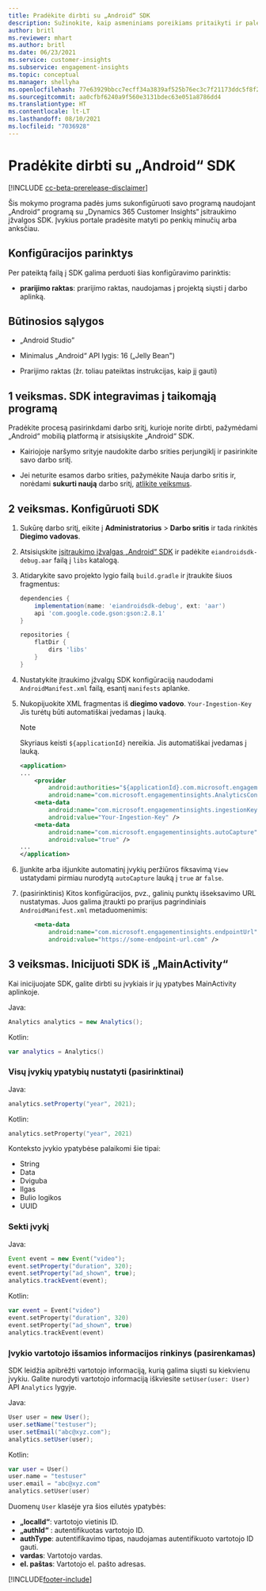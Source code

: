 ```yaml
---
title: Pradėkite dirbti su „Android“ SDK
description: Sužinokite, kaip asmeniniams poreikiams pritaikyti ir paleisti „Android“ SDK
author: britl
ms.reviewer: mhart
ms.author: britl
ms.date: 06/23/2021
ms.service: customer-insights
ms.subservice: engagement-insights
ms.topic: conceptual
ms.manager: shellyha
ms.openlocfilehash: 77e63929bbcc7ecff34a3839af525b76ec3c7f21173ddc5f8f2d69f11c25c441
ms.sourcegitcommit: aa0cfbf6240a9f560e3131bdec63e051a8786dd4
ms.translationtype: HT
ms.contentlocale: lt-LT
ms.lasthandoff: 08/10/2021
ms.locfileid: "7036928"
---
```

# <a name="get-started-with-the-android-sdk"></a>Pradėkite dirbti su „Android“ SDK

[!INCLUDE [cc-beta-prerelease-disclaimer](includes/cc-beta-prerelease-disclaimer.md)]

Šis mokymo programa padės jums sukonfigūruoti savo programą naudojant „Android“ programą su „Dynamics 365 Customer Insights“ įsitraukimo įžvalgos SDK. Įvykius portale pradėsite matyti po penkių minučių arba anksčiau.

## <a name="configuration-options"></a>Konfigūracijos parinktys
Per pateiktą failą į SDK galima perduoti šias konfigūravimo parinktis:

- **prarijimo raktas**: prarijimo raktas, naudojamas į projektą siųsti į darbo aplinką.

## <a name="prerequisites"></a>Būtinosios sąlygos

- „Android Studio”

- Minimalus „Android“ API lygis: 16 („Jelly Bean")

- Prarijimo raktas (žr. toliau pateiktas instrukcijas, kaip jį gauti)

## <a name="step-1-integrate-the-sdk-into-your-application"></a>1 veiksmas. SDK integravimas į taikomąją programą
Pradėkite procesą pasirinkdami darbo sritį, kurioje norite dirbti, pažymėdami „Android“ mobilią platformą ir atsisiųskite „Android“ SDK.

- Kairiojoje naršymo srityje naudokite darbo srities perjungiklį ir pasirinkite savo darbo sritį.

- Jei neturite esamos darbo srities, pažymėkite Nauja darbo sritis ir, norėdami **sukurti naują** darbo sritį, [atlikite veiksmus](create-workspace.md).

## <a name="step-2-configure-the-sdk"></a>2 veiksmas. Konfigūruoti SDK

1. Sukūrę darbo sritį, eikite į **Administratorius** > **Darbo sritis** ir tada rinkitės **Diegimo vadovas**. 

1. Atsisiųskite [įsitraukimo įžvalgas „Android“ SDK](https://download.pi.dynamics.com/sdk/EI-SDKs/ei-android-sdk.zip) ir padėkite `eiandroidsdk-debug.aar` failą į `libs` katalogą.

1. Atidarykite savo projekto lygio failą `build.gradle` ir įtraukite šiuos fragmentus:
    ```gradle
    dependencies {
        implementation(name: 'eiandroidsdk-debug', ext: 'aar')
        api 'com.google.code.gson:gson:2.8.1'
    }

    repositories {
        flatDir {
            dirs 'libs'
        }
    }
    ```

1. Nustatykite įtraukimo įžvalgų SDK konfigūraciją naudodami `AndroidManifest.xml` failą, esantį `manifests` aplanke. 
1. Nukopijuokite XML fragmentas iš **diegimo vadovo**. `Your-Ingestion-Key` Jis turėtų būti automatiškai įvedamas į lauką.

   > [!NOTE]
   > Skyriaus keisti `${applicationId}` nereikia. Jis automatiškai įvedamas į lauką.
   

   ```xml
   <application>
   ...
       <provider
           android:authorities="${applicationId}.com.microsoft.engagementinsights.AnalyticsContentProvider"
           android:name="com.microsoft.engagementinsights.AnalyticsContentProvider" />
       <meta-data
           android:name="com.microsoft.engagementinsights.ingestionKey"
           android:value="Your-Ingestion-Key" />
       <meta-data
           android:name="com.microsoft.engagementinsights.autoCapture"
           android:value="true" />
   ...
   </application>
   ```

1. Įjunkite arba išjunkite automatinį įvykių peržiūros fiksavimą `View` ustatydami pirmiau nurodytą `autoCapture` lauką į `true` ar `false`.

1. (pasirinktinis) Kitos konfigūracijos, pvz., galinių punktų išseksavimo URL nustatymas. Juos galima įtraukti po prarijus pagrindiniais `AndroidManifest.xml` metaduomenimis:
    ```xml
        <meta-data
            android:name="com.microsoft.engagementinsights.endpointUrl"
            android:value="https://some-endpoint-url.com" />
    ```

## <a name="step-3-initialize-the-sdk-from-mainactivity"></a>3 veiksmas. Inicijuoti SDK iš „MainActivity“ 

Kai inicijuojate SDK, galite dirbti su įvykiais ir jų ypatybes MainActivity aplinkoje.

    
Java:
```java
Analytics analytics = new Analytics();
```

Kotlin:
```kotlin
var analytics = Analytics()
```

### <a name="set-property-for-all-events-optional"></a>Visų įvykių ypatybių nustatyti (pasirinktinai)
    
Java:
```java
analytics.setProperty("year", 2021);
```

Kotlin:
```kotlin
analytics.setProperty("year", 2021)
```

Konteksto įvykio ypatybėse palaikomi šie tipai:
- String
- Data
- Dviguba
- Ilgas
- Bulio logikos
- UUID

### <a name="track-an-event"></a>Sekti įvykį

Java:
```java
Event event = new Event("video");
event.setProperty("duration", 320);
event.setProperty("ad_shown", true);
analytics.trackEvent(event);
```

Kotlin:
```kotlin
var event = Event("video")
event.setProperty("duration", 320)
event.setProperty("ad_shown", true)
analytics.trackEvent(event)
```

### <a name="set-user-details-for-your-event-optional"></a>Įvykio vartotojo išsamios informacijos rinkinys (pasirenkamas)

SDK leidžia apibrėžti vartotojo informaciją, kurią galima siųsti su kiekvienu įvykiu. Galite nurodyti vartotojo informaciją iškviesite `setUser(user: User)` API `Analytics` lygyje.

Java:
```java
User user = new User();
user.setName("testuser");
user.setEmail("abc@xyz.com");
analytics.setUser(user);
```

Kotlin:
```kotlin
var user = User()
user.name = "testuser"
user.email = "abc@xyz.com"
analytics.setUser(user)
```

Duomenų `User` klasėje yra šios eilutės ypatybės:

- **„localId“**: vartotojo vietinis ID.
- **„authId“** : autentifikuotas vartotojo ID.
- **authType**: autentifikavimo tipas, naudojamas autentifikuoto vartotojo ID gauti.
- **vardas**: Vartotojo vardas.
- **el. paštas**: Vartotojo el. pašto adresas.

[!INCLUDE[footer-include](../includes/footer-banner.md)]
